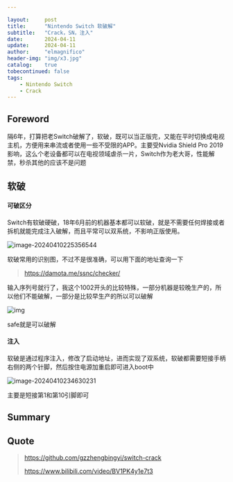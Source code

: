 ```yaml
---

layout:     post
title:      "Nintendo Switch 软破解"
subtitle:   "Crack，SN，注入"
date:       2024-04-11
update:     2024-04-11
author:     "elmagnifico"
header-img: "img/x3.jpg"
catalog:    true
tobecontinued: false
tags:
    - Nintendo Switch
    - Crack
---
```


## Foreword

隔6年，打算把老Switch破解了，软破，既可以当正版完，又能在平时切换成电视主机，方便用来串流或者使用一些不受限的APP。主要受Nvidia Shield Pro 2019影响，这么个老设备都可以在电视领域虐杀一片，Switch作为老大哥，性能解禁，秒杀其他的应该不是问题



## 软破

#### 可破区分

Switch有软破硬破，18年6月前的机器基本都可以软破，就是不需要任何焊接或者拆机就能完成注入破解，而且平常可以双系统，不影响正版使用。

![image-20240410225356544](https://img.elmagnifico.tech/static/upload/elmagnifico/202404102254739.png)

软破常用的识别图，不过不是很准确，可以用下面的地址查询一下



> https://damota.me/ssnc/checker/

输入序列号就行了，我这个1002开头的比较特殊，一部分机器是较晚生产的，所以他们不能破解，一部分是比较早生产的所以可以破解

![img](https://img.elmagnifico.tech/static/upload/elmagnifico/202404102254294.png)

safe就是可以破解



#### 注入

软破是通过程序注入，修改了启动地址，进而实现了双系统，软破都需要短接手柄右侧的两个针脚，然后按住电源加重启即可进入boot中

![image-20240410234630231](https://img.elmagnifico.tech/static/upload/elmagnifico/202404102346480.png)

主要是短接第1和第10引脚即可





## Summary



## Quote

> https://github.com/gzzhengbingyi/switch-crack
>
> https://www.bilibili.com/video/BV1PK4y1e7t3
